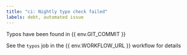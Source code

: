 ```yaml
---
title: "ci: Nightly typo check failed"
labels: debt, automated issue
---
```


Typos have been found in {{ env.GIT_COMMIT }}

See the `typos` job in the {{ env.WORKFLOW_URL }} workflow for details

